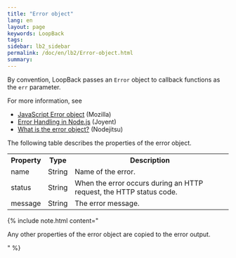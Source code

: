 ```yaml
---
title: "Error object"
lang: en
layout: page
keywords: LoopBack
tags:
sidebar: lb2_sidebar
permalink: /doc/en/lb2/Error-object.html
summary:
---
```


By convention, LoopBack passes an `Error` object to callback functions as the `err` parameter.

For more information, see

* [JavaScript Error object](https://developer.mozilla.org/en-US/docs/Web/JavaScript/Reference/Global_Objects/Error) (Mozilla)
* [Error Handling in Node.js](https://www.joyent.com/developers/node/design/errors) (Joyent)
* [What is the error object?](https://docs.nodejitsu.com/articles/errors/what-is-the-error-object) (Nodejitsu)

The following table describes the properties of the error object.

<table>
  <tbody>
    <tr>
      <th>Property</th>
      <th>Type</th>
      <th>Description</th>
    </tr>
    <tr>
      <td>name</td>
      <td>String</td>
      <td>Name of the error.</td>
    </tr>
    <tr>
      <td>status</td>
      <td>String</td>
      <td>When the error occurs during an HTTP request, the HTTP status code.</td>
    </tr>
    <tr>
      <td>message</td>
      <td>String</td>
      <td>The error message.</td>
    </tr>
  </tbody>
</table>

{% include note.html content="

Any other properties of the error object are copied to the error output.

" %}
